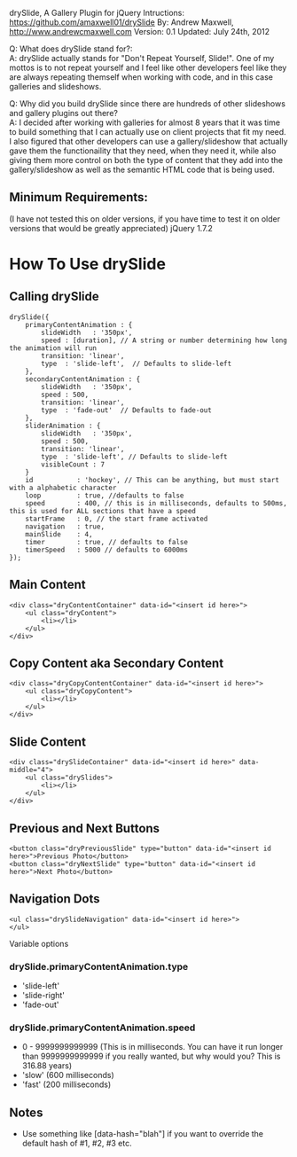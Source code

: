 drySlide, A Gallery Plugin for jQuery
Intructions: https://github.com/amaxwell01/drySlide
By: Andrew Maxwell, http://www.andrewcmaxwell.com
Version: 0.1
Updated: July 24th, 2012


Q: What does drySlide stand for?:  
A: drySlide actually stands for "Don't Repeat Yourself, Slide!". One of my mottos is to not repeat yourself and I feel like other developers feel like they
are always repeating themself when working with code, and in this case galleries and slideshows.

Q: Why did you build drySlide since there are hundreds of other slideshows and gallery plugins out there?  
A: I decided after working with galleries for almost 8 years that it was time to build something that I can actually use on client projects that fit my need. 
I also figured that other developers can use a gallery/slideshow that actually gave them the functionaility that they need, when they need it, 
while also giving them more control on both the type of content that they add into the gallery/slideshow as well as the semantic HTML code that is being used.

## Minimum Requirements:
(I have not tested this on older versions, if you have time to test it on older versions that would be greatly appreciated)
    jQuery 1.7.2



# How To Use drySlide

## Calling drySlide
    drySlide({
        primaryContentAnimation : {
            slideWidth   : '350px',
            speed : [duration], // A string or number determining how long the animation will run
            transition: 'linear',
            type  : 'slide-left',  // Defaults to slide-left
        },
        secondaryContentAnimation : {
            slideWidth   : '350px',
            speed : 500,
            transition: 'linear',
            type  : 'fade-out'  // Defaults to fade-out
        },
        sliderAnimation : {
            slideWidth   : '350px',
            speed : 500,
            transition: 'linear',
            type  : 'slide-left', // Defaults to slide-left
            visibleCount : 7
        }
        id           : 'hockey', // This can be anything, but must start with a alphabetic character
        loop         : true, //defaults to false
        speed        : 400, // this is in milliseconds, defaults to 500ms, this is used for ALL sections that have a speed
        startFrame   : 0, // the start frame activated
        navigation   : true,
        mainSlide    : 4,
        timer        : true, // defaults to false
        timerSpeed   : 5000 // defaults to 6000ms
    });

## Main Content
    <div class="dryContentContainer" data-id="<insert id here>">
        <ul class="dryContent">
            <li></li>
        </ul>
    </div>


## Copy Content aka Secondary Content
    <div class="dryCopyContentContainer" data-id="<insert id here>">
        <ul class="dryCopyContent">            
            <li></li>
        </ul>
    </div>


## Slide Content
    <div class="drySlideContainer" data-id="<insert id here>" data-middle="4">
        <ul class="drySlides">
            <li></li>
        </ul>
    </div>


## Previous and Next Buttons
    <button class="dryPreviousSlide" type="button" data-id="<insert id here>">Previous Photo</button>
    <button class="dryNextSlide" type="button" data-id="<insert id here>">Next Photo</button>


## Navigation Dots
    <ul class="drySlideNavigation" data-id="<insert id here>">
    </ul>



Variable options
### drySlide.primaryContentAnimation.type
* 'slide-left'
* 'slide-right'
* 'fade-out'

### drySlide.primaryContentAnimation.speed
* 0 - 9999999999999 (This is in milliseconds. You can have it run longer than 9999999999999 if you really wanted, but why would you? This is 316.88 years)
* 'slow' (600 milliseconds)
* 'fast' (200 milliseconds)


## Notes
* Use something like [data-hash="blah"] if you want to override the default hash of #1, #2, #3 etc.
